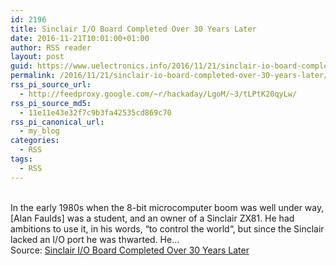 ```yaml
---
id: 2196
title: Sinclair I/O Board Completed Over 30 Years Later
date: 2016-11-21T10:01:00+01:00
author: RSS reader
layout: post
guid: https://www.uelectronics.info/2016/11/21/sinclair-io-board-completed-over-30-years-later/
permalink: /2016/11/21/sinclair-io-board-completed-over-30-years-later/
rss_pi_source_url:
  - http://feedproxy.google.com/~r/hackaday/LgoM/~3/tLPtK20qyLw/
rss_pi_source_md5:
  - 11e11e43e32f7c9b3fa42535cd869c70
rss_pi_canonical_url:
  - my_blog
categories:
  - RSS
tags:
  - RSS
---
```

&#013;  
In the early 1980s when the 8-bit microcomputer boom was well under way, [Alan Faulds] was a student, and an owner of a Sinclair ZX81. He had ambitions to use it, in his words, “to control the world“, but since the Sinclair lacked an I/O port he was thwarted. He…&#013;  
Source: <a href="http://feedproxy.google.com/~r/hackaday/LgoM/~3/tLPtK20qyLw/" target="_blank">Sinclair I/O Board Completed Over 30 Years Later</a>